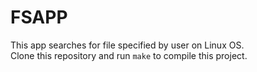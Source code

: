 # FSAPP
This app searches for file specified by user on Linux OS.\
Clone this repository and run `make` to compile this project.

